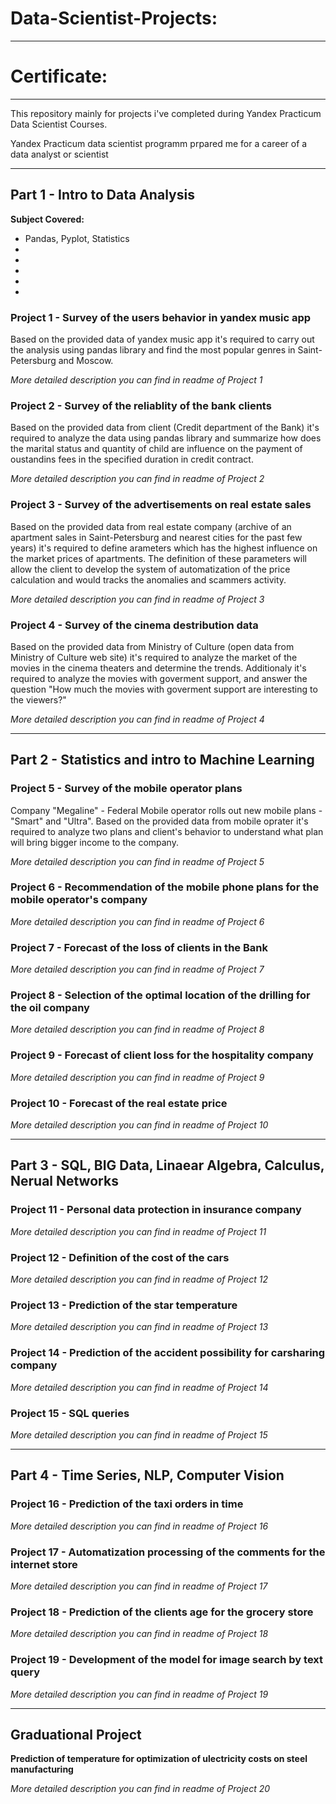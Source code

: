 # Data-Scientist-Projects:
<hr />

<h1> Certificate:</h1>

____

This repository mainly for projects i've completed during Yandex Practicum Data Scientist Courses.

Yandex Practicum data scientist programm prpared me for a career of a data analyst or scientist

<hr />

## Part 1 - Intro to Data Analysis

**Subject Covered:**

-  Pandas, Pyplot, Statistics
-  
- 
- 
- 
- 

### Project 1  - Survey of the users behavior in yandex music app

Based on the provided data of yandex music app it's required to carry out the analysis using pandas library and find the most popular genres in Saint-Petersburg and Moscow. 

*More detailed description you can find in readme of Project 1*

### Project 2  - Survey of the reliablity of the bank clients

Based on the provided data from client (Credit department of the Bank) it's required to analyze the data using pandas library and summarize how does the marital status and quantity of child are influence on the payment of oustandins fees in the specified duration in credit contract.

*More detailed description you can find in readme of Project 2*

### Project 3  - Survey of the advertisements on real estate sales

Based on the provided data from real estate company (archive of an apartment sales in Saint-Petersburg and nearest cities for the past few years) it's required to define arameters which has the highest influence on the market prices of apartments. The definition of these parameters will allow the client to develop the system of automatization  of the price calculation and would tracks the anomalies and scammers activity.

*More detailed description you can find in readme of Project 3*

### Project 4  - Survey of the cinema destribution data

Based on the provided data from Ministry of Culture (open data from Ministry of Culture web site) it's required to analyze the market of the movies in the cinema theaters and determine the trends. Additionaly it's required to analyze the movies with goverment support, and answer the question "How much the movies with goverment support are interesting to the viewers?"

*More detailed description you can find in readme of Project 4*

<hr />

## Part 2 - Statistics and intro to Machine Learning

### Project 5 - Survey of the mobile operator plans

Company "Megaline" - Federal Mobile operator rolls out new mobile plans - "Smart" and "Ultra". Based on the provided data from mobile oprater it's required to analyze two plans and client's behavior to understand what plan will bring bigger income to the company. 

*More detailed description you can find in readme of Project 5*

### Project 6  - Recommendation of the mobile phone plans for the mobile operator's company

*More detailed description you can find in readme of Project 6*

### Project 7  - Forecast of the loss of clients in the Bank

*More detailed description you can find in readme of Project 7*

### Project 8  - Selection of the optimal location of the drilling for the oil company

*More detailed description you can find in readme of Project 8*

### Project 9  - Forecast of client loss for the hospitality company 

*More detailed description you can find in readme of Project 9*

### Project 10 - Forecast of the real estate price

*More detailed description you can find in readme of Project 10*

<hr />

## Part 3 - SQL, BIG Data, Linaear Algebra, Calculus, Nerual Networks

### Project 11 - Personal data protection in insurance company

*More detailed description you can find in readme of Project 11*

### Project 12 - Definition of the cost of the cars

*More detailed description you can find in readme of Project 12*

### Project 13 - Prediction of the star temperature

*More detailed description you can find in readme of Project 13*

### Project 14 - Prediction of the accident possibility for carsharing company

*More detailed description you can find in readme of Project 14*

### Project 15 - SQL queries

*More detailed description you can find in readme of Project 15*

<hr />

## Part 4 - Time Series, NLP, Computer Vision
 
### Project 16 - Prediction of the taxi orders in time

*More detailed description you can find in readme of Project 16*

### Project 17 - Automatization processing of the comments for the internet store

*More detailed description you can find in readme of Project 17*

### Project 18 - Prediction of the clients age for the grocery store

*More detailed description you can find in readme of Project 18*

### Project 19 - Development of the model for image search by text query

*More detailed description you can find in readme of Project 19*

<hr />

## Graduational Project

**Prediction of temperature for optimization of ulectricity costs on steel manufacturing** 

*More detailed description you can find in readme of Project 20*




